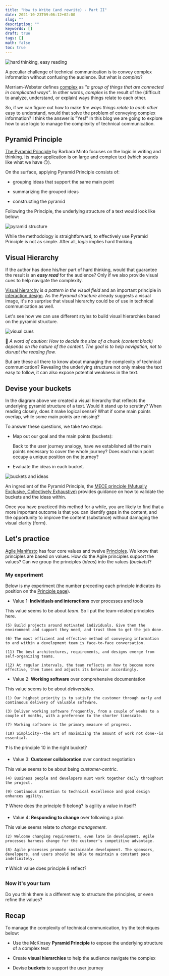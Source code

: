 ```yaml
---
title: "How to Write (and rewrite) - Part II"
date: 2021-10-23T09:06:12+02:00
slug: ""
description: ""
keywords: []
draft: true
tags: []
math: false
toc: true
---
```


![hard thinking, easy reading](/images/thinking-reading.PNG)

A peculiar challenge of technical communication is to convey complex information without confusing the audience. But what is *complex*?

Merriam-Webster defines [complex](https://www.merriam-webster.com/dictionary/complex) as *"a group of things that are connected in complicated ways"*. In other words, *complex* is the result of the (difficult to analyze, understand, or explain) ways things relate to each other.

So, if we can figure out how to make *the ways things relate to each other* easy to understand, would that solve the problem of conveying complex information? I think the answer is "Yes!" In this blog we are going to explore how to use logic to manage the complexity of technical communication.

## Pyramid Principle

[The Pyramid Principle](https://amzn.to/2qod35k) by Barbara Minto focuses on the logic in writing and thinking. Its major application is on large and complex text (which sounds like what we have 😏).

On the surface, applying Pyramid Principle consists of:

* grouping ideas that support the same main point

* summarizing the grouped ideas

* constructing the pyramid

Following the Principle, the underlying structure of a text would look like below:

![pyramid structure](/images/pyramid-1.PNG?width=350px)

While the methodology is straightforward, to effectively use Pyramid Principle is not as simple. After all, *logic* implies hard thinking.

## Visual Hierarchy

If the author has done his/her part of hard thinking, would that guarantee the result is an **_easy read_** for the audience? Only if we also provide visual cues to help navigate the complexity.

[Visual hierarchy](https://en.wikipedia.org/wiki/Visual_hierarchy) is *a pattern in the visual field* and an important principle in [interaction design](https://www.interaction-design.org/literature/topics/visual-hierarchy). As the *Pyramid structure* already suggests a visual image, it's no surprise that visual hierarchy could be of use in technical communication as well.

Let's see how we can use different styles to build visual hierarchies based on the pyramid structure.

![visual cues](/images/visual-cues.PNG)

💭 *A word of caution: How to decide the size of a chunk (content block) depends on the nature of the content. The goal is to help navigation, not to disrupt the reading flow.*

But are these all there to know about managing the complexity of technical communication? Revealing the underlying structure not only makes the text easy to follow, it can also expose potential weakness in the text. 

## Devise your buckets

In the diagram above we created a visual hierarchy that reflects the underlying pyramid structure of a text. Would it stand up to scrutiny? When reading closely, does it make logical sense? What if some main points overlap, while some main points are missing?

To answer these questions, we take two steps:

* Map out our goal and the main points (buckets):

  Back to the user journey analogy, have we established all the main points necessary to cover the whole journey? Does each main point occupy a unique position on the journey?

* Evaluate the ideas in each bucket.

![buckets and ideas](/images/buckets-ideas.PNG?width=450px)

An ingredient of the Pyramid Principle, the [MECE principle (Mutually Exclusive, Collectively Exhaustive)](https://strategyu.co/wtf-is-mece-mutually-exclusive-collectively-exhaustive/) provides guidance on how to validate the buckets and the ideas within.

Once you have practiced this method for a while, you are likely to find that a more important outcome is that you can identify gaps in the content, and the opportunity to improve the content (substance) without damaging the visual clarity (form).

## Let's practice

[Agile Manifesto](https://agilemanifesto.org/) has four core values and twelve [Principles](https://agilemanifesto.org/principles.html). We know that principles are based on values. How do the Agile principles support the values? Can we group the principles (*ideas*) into the values (*buckets*)?

### My experiment

Below is my experiment (the number preceding each principle indicates its position on the [Principle page](https://agilemanifesto.org/principles.html)).

* Value 1: **Individuals and interactions** over processes and tools

This value seems to be about *team*. So I put the team-related principles here.

```
(5) Build projects around motivated individuals. Give them the environment and support they need, and trust them to get the job done.

(6) The most efficient and effective method of conveying information to and within a development team is face-to-face conversation.

(11) The best architectures, requirements, and designs emerge from self-organizing teams.

(12) At regular intervals, the team reflects on how to become more effective, then tunes and adjusts its behavior accordingly.
```

* Value 2: **Working software** over comprehensive documentation

This value seems to be about *deliverables*.

```
(1) Our highest priority is to satisfy the customer through early and continuous delivery of valuable software.

(3) Deliver working software frequently, from a couple of weeks to a couple of months, with a preference to the shorter timescale.

(7) Working software is the primary measure of progress.

(10) Simplicity--the art of maximizing the amount of work not done--is essential.
```

❓ Is the principle 10 in the right bucket? 

* Value 3: **Customer collaboration** over contract negotiation

This value seems to be about being *customer-centric*.

```
(4) Business people and developers must work together daily throughout the project.

(9) Continuous attention to technical excellence and good design enhances agility. 
```

❓ Where does the principle 9 belong? Is agility a value in itself?

* Value 4: **Responding to change** over following a plan

This value seems relate to *change management*.

```
(2) Welcome changing requirements, even late in development. Agile processes harness change for the customer's competitive advantage.

(8) Agile processes promote sustainable development. The sponsors, developers, and users should be able to maintain a constant pace indefinitely. 
```

❓ Which value does principle 8 reflect?

### Now it's your turn

Do you think there is a different way to structure the principles, or even refine the values?

## Recap

To manage the complexity of technical communication, try the techniques below:

* Use the McKinsey **Pyramid Principle** to expose the underlying structure of a complex text

* Create **visual hierarchies** to help the audience navigate the complex

* Devise **buckets** to support the user journey